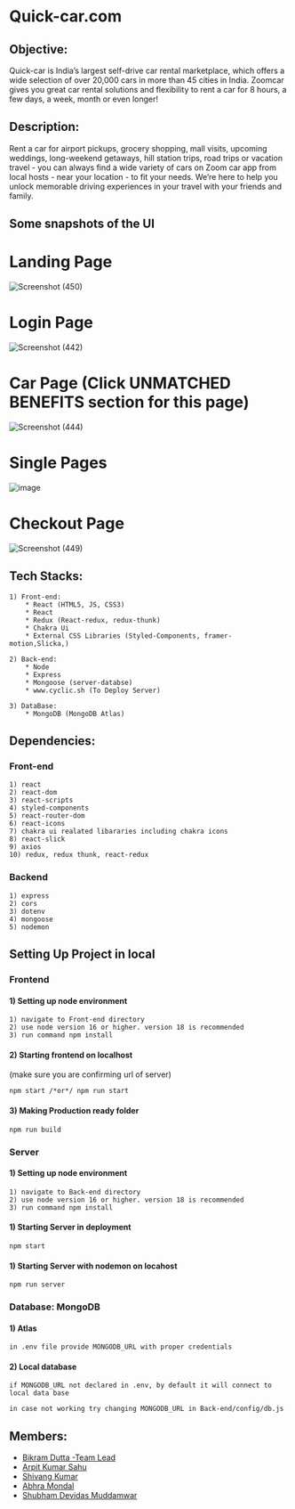 # Quick-car.com

## Objective:
Quick-car is India’s largest self-drive car rental marketplace, which offers a wide selection of over 20,000 cars in more than 45 cities in India. Zoomcar gives you great car rental solutions and flexibility to rent a car for 8 hours, a few days, a week, month or even longer!

## Description:

Rent a car for airport pickups, grocery shopping, mall visits, upcoming weddings, long-weekend getaways, hill station trips, road trips or vacation travel - you can always find a wide variety of cars on Zoom car app from local hosts - near your location - to fit your needs. We’re here to help you unlock memorable driving experiences in your travel with your friends and family.

## Some snapshots of the UI

# Landing Page
![Screenshot (450)](https://user-images.githubusercontent.com/101388724/213978364-0ab87df2-006e-4c84-8153-a9ba2b9169c2.png)

# Login Page
![Screenshot (442)](https://user-images.githubusercontent.com/101388724/213978446-dbfbdb2d-4ee0-4823-8f77-a27051bfcc10.png)

# Car Page (Click UNMATCHED BENEFITS section for this page)
![Screenshot (444)](https://user-images.githubusercontent.com/101388724/213978628-a8878d82-a726-46f4-b2b6-f6d02f65bc47.png)

# Single Pages
![image](https://github.com/kshivang80/Quick-Car/assets/103144321/3db40923-6dc0-4c28-b005-644409080b8a)


# Checkout Page
![Screenshot (449)](https://user-images.githubusercontent.com/101388724/213978718-3a093a30-bbd5-4637-a907-fde0545ebe5b.png)


## Tech Stacks:
    
    1) Front-end:
        * React (HTML5, JS, CSS3)
        * React
        * Redux (React-redux, redux-thunk)
        * Chakra Ui
        * External CSS Libraries (Styled-Components, framer-motion,Slicka,)

    2) Back-end:
        * Node
        * Express
        * Mongoose (server-databse)
        * www.cyclic.sh (To Deploy Server)

    3) DataBase:
        * MongoDB (MongoDB Atlas)

## Dependencies:

### Front-end

    1) react
    2) react-dom
    3) react-scripts
    4) styled-components
    5) react-router-dom
    6) react-icons
    7) chakra ui realated libararies including chakra icons
    8) react-slick
    9) axios
    10) redux, redux thunk, react-redux

### Backend

    1) express
    2) cors
    3) dotenv
    4) mongoose
    5) nodemon


## Setting Up Project in local

### Frontend

#### 1) Setting up node environment

    1) navigate to Front-end directory
    2) use node version 16 or higher. version 18 is recommended
    3) run command npm install

#### 2) Starting frontend on localhost
(make sure you are confirming url of server)

    npm start /*or*/ npm run start

#### 3) Making Production ready folder

    npm run build

### Server
#### 1) Setting up node environment

    1) navigate to Back-end directory
    2) use node version 16 or higher. version 18 is recommended
    3) run command npm install


#### 1) Starting Server in deployment

    npm start

#### 1) Starting Server with nodemon on locahost

    npm run server

### Database: MongoDB

#### 1) Atlas

    in .env file provide MONGODB_URL with proper credentials

#### 2) Local database

    if MONGODB_URL not declared in .env, by default it will connect to local data base

    in case not working try changing MONGODB_URL in Back-end/config/db.js


## Members:
* [Bikram Dutta -Team Lead](https://github.com/bikramboss8055)
* [Arpit Kumar Sahu](https://github.com/arpitkumarsahu)
* [Shivang Kumar](https://github.com/kshivang80)
* [Abhra Mondal](https://github.com/Abhra11)
* [Shubham Devidas Muddamwar](https://github.com/Shubham18598)



